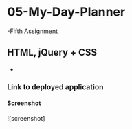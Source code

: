 # 05-My-Day-Planner
-Fifth Assignment

## HTML, jQuery + CSS
-

### Link to deployed application

#### Screenshot

![screenshot]
